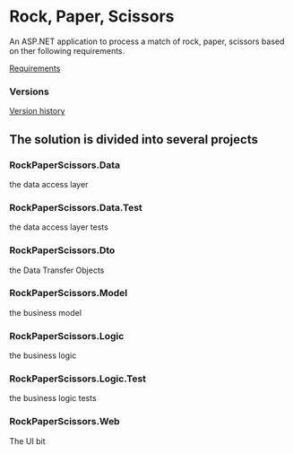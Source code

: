 # Rock, Paper, Scissors
An ASP.NET application to process a match of rock, paper, scissors based on ther following requirements.

[ Requirements ](Requirements.docx)

### Versions
[ Version history ](CHANGELOG.md)

The solution is divided into several projects
---------------------------------------------

### RockPaperScissors.Data
the data access layer

### RockPaperScissors.Data.Test
the data access layer tests

### RockPaperScissors.Dto
the Data Transfer Objects

### RockPaperScissors.Model
the business model

### RockPaperScissors.Logic
the business logic

### RockPaperScissors.Logic.Test
the business logic tests

### RockPaperScissors.Web
The UI bit 